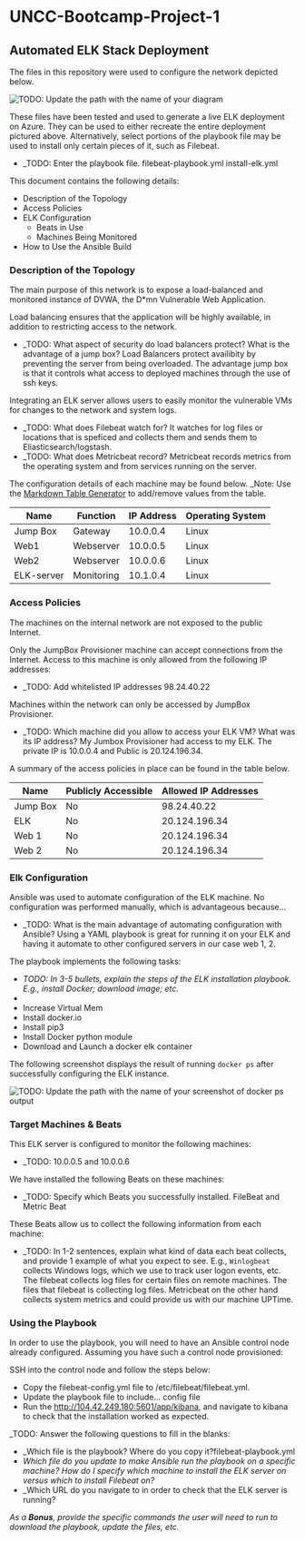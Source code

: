 # UNCC-Bootcamp-Project-1
## Automated ELK Stack Deployment

The files in this repository were used to configure the network depicted below.

![TODO: Update the path with the name of your diagram](~/UNCC-Bootcamp-Project-1/Diagrams/diagram_filename.png)

These files have been tested and used to generate a live ELK deployment on Azure. They can be used to either recreate the entire deployment pictured above. Alternatively, select portions of the playbook file may be used to install only certain pieces of it, such as Filebeat.

  - _TODO: Enter the playbook file. filebeat-playbook.yml install-elk.yml

This document contains the following details:
- Description of the Topology
- Access Policies
- ELK Configuration
  - Beats in Use
  - Machines Being Monitored
- How to Use the Ansible Build


### Description of the Topology

The main purpose of this network is to expose a load-balanced and monitored instance of DVWA, the D*mn Vulnerable Web Application.

Load balancing ensures that the application will be highly available, in addition to restricting access to the network.
- _TODO: What aspect of security do load balancers protect? What is the advantage of a jump box? Load Balancers protect availibity by preventing the server from being overloaded. The advantage jump box is that it controls what access to deployed machines through the use of ssh keys.

Integrating an ELK server allows users to easily monitor the vulnerable VMs for changes to the network and system logs.
- _TODO: What does Filebeat watch for? It watches for log files or locations that is speficed and collects them and sends them to Eliasticsearch/logstash.
- _TODO: What does Metricbeat record? Metricbeat records metrics from the operating system and from services running on the server.

The configuration details of each machine may be found below.
_Note: Use the [Markdown Table Generator](http://www.tablesgenerator.com/markdown_tables) to add/remove values from the table.

| Name      | Function | IP Address | Operating System |
|---------- |----------|------------|------------------|
| Jump Box  | Gateway  | 10.0.0.4   | Linux            |
| Web1      | Webserver| 10.0.0.5   | Linux            |
| Web2      | Webserver| 10.0.0.6   | Linux            |
| ELK-server|Monitoring| 10.1.0.4   | Linux            |

### Access Policies

The machines on the internal network are not exposed to the public Internet. 

Only the JumpBox Provisioner machine can accept connections from the Internet. Access to this machine is only allowed from the following IP addresses:
- _TODO: Add whitelisted IP addresses 98.24.40.22

Machines within the network can only be accessed by JumpBox Provisioner.
- _TODO: Which machine did you allow to access your ELK VM? What was its IP address? My Jumbox Provisioner had access to my ELK. The private IP is 10.0.0.4 and Public is 20.124.196.34.

A summary of the access policies in place can be found in the table below.

| Name     | Publicly Accessible | Allowed IP Addresses |
|----------|---------------------|----------------------|
| Jump Box | No                  |   98.24.40.22        |
|   ELK    | No                  |  20.124.196.34       |
|  Web 1   | No                  |  20.124.196.34       |
|  Web 2   | No                  |  20.124.196.34       |

### Elk Configuration

Ansible was used to automate configuration of the ELK machine. No configuration was performed manually, which is advantageous because...
- _TODO: What is the main advantage of automating configuration with Ansible? Using a YAML playbook is great for running it on your ELK and having it automate to other configured servers in our case web 1, 2.

The playbook implements the following tasks:
- _TODO: In 3-5 bullets, explain the steps of the ELK installation playbook. E.g., install Docker; download image; etc._
-  
- Increase Virtual Mem
- Install docker.io
- Install pip3
- Install Docker python module
- Download and Launch a docker elk container

The following screenshot displays the result of running `docker ps` after successfully configuring the ELK instance.

![TODO: Update the path with the name of your screenshot of docker ps output](~/UNCC-Bootcamp-Project-1/Diagrams/DockerPS.PNG)

### Target Machines & Beats
This ELK server is configured to monitor the following machines:
- _TODO: 10.0.0.5 and 10.0.0.6

We have installed the following Beats on these machines:
- _TODO: Specify which Beats you successfully installed. FileBeat and Metric Beat

These Beats allow us to collect the following information from each machine:
- _TODO: In 1-2 sentences, explain what kind of data each beat collects, and provide 1 example of what you expect to see. E.g., `Winlogbeat` collects Windows logs, which we use to track user logon events, etc. The filebeat collects log files for certain files on remote machines. The files that filebeat is collecting log files. Metricbeat on the other hand collects system metrics and could provide us with our machine UPTime.

### Using the Playbook
In order to use the playbook, you will need to have an Ansible control node already configured. Assuming you have such a control node provisioned: 

SSH into the control node and follow the steps below:
- Copy the filebeat-config.yml file to /etc/filebeat/filebeat.yml.
- Update the playbook file to include... config file
- Run the http://104.42.249.180:5601/app/kibana, and navigate to kibana to check that the installation worked as expected.

_TODO: Answer the following questions to fill in the blanks:
- _Which file is the playbook? Where do you copy it?filebeat-playbook.yml
- _Which file do you update to make Ansible run the playbook on a specific machine? How do I specify which machine to install the ELK server on versus which to install Filebeat on?_
- _Which URL do you navigate to in order to check that the ELK server is running?

_As a **Bonus**, provide the specific commands the user will need to run to download the playbook, update the files, etc._
